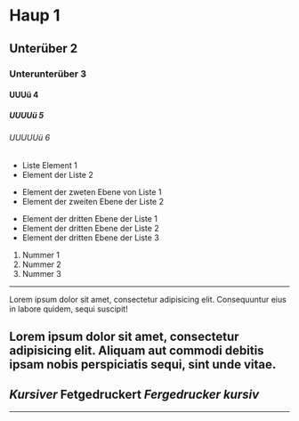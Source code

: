 # Haup 1
## Unterüber 2
### Unterunterüber 3
#### UUUü 4
##### UUUUü 5
###### UUUUUü 6

* Liste Element 1
* Element der Liste 2
+ Element der  zweten Ebene von Liste 1
+ Element der zweiten Ebene der Liste 2
- Element der dritten Ebene der Liste 1 
- Element der dritten Ebene der Liste 2
- Element der dritten Ebene der Liste 3

1. Nummer 1
2. Nummer 2
3. Nummer 3
---

Lorem ipsum dolor sit amet, consectetur adipisicing elit. Consequuntur eius in labore quidem, sequi suscipit! 

Lorem ipsum dolor sit amet, consectetur adipisicing elit. Aliquam aut commodi debitis ipsam nobis perspiciatis sequi, sint unde vitae.
---
*Kursiver*
**Fetgedruckert**
***Fergedrucker kursiv***
---
---

